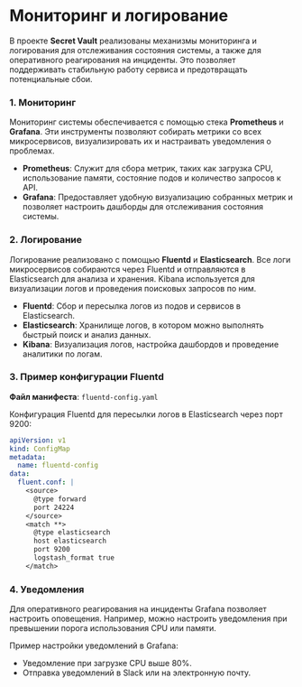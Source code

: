 # Мониторинг и логирование

В проекте **Secret Vault** реализованы механизмы мониторинга и логирования для отслеживания состояния системы, а также для оперативного реагирования на инциденты. Это позволяет поддерживать стабильную работу сервиса и предотвращать потенциальные сбои.

### 1. Мониторинг

Мониторинг системы обеспечивается с помощью стека **Prometheus** и **Grafana**. Эти инструменты позволяют собирать метрики со всех микросервисов, визуализировать их и настраивать уведомления о проблемах.

- **Prometheus**: Служит для сбора метрик, таких как загрузка CPU, использование памяти, состояние подов и количество запросов к API.
- **Grafana**: Предоставляет удобную визуализацию собранных метрик и позволяет настроить дашборды для отслеживания состояния системы.


### 2. Логирование

Логирование реализовано с помощью **Fluentd** и **Elasticsearch**. Все логи микросервисов собираются через Fluentd и отправляются в Elasticsearch для анализа и хранения. Kibana используется для визуализации логов и проведения поисковых запросов по ним.

- **Fluentd**: Сбор и пересылка логов из подов и сервисов в Elasticsearch.
- **Elasticsearch**: Хранилище логов, в котором можно выполнять быстрый поиск и анализ данных.
- **Kibana**: Визуализация логов, настройка дашбордов и проведение аналитики по логам.

### 3. Пример конфигурации Fluentd

**Файл манифеста**: `fluentd-config.yaml`

Конфигурация Fluentd для пересылки логов в Elasticsearch через порт 9200:

```yaml
apiVersion: v1
kind: ConfigMap
metadata:
  name: fluentd-config
data:
  fluent.conf: |
    <source>
      @type forward
      port 24224
    </source>
    <match **>
      @type elasticsearch
      host elasticsearch
      port 9200
      logstash_format true
    </match>
```

### 4. Уведомления

Для оперативного реагирования на инциденты Grafana позволяет настроить оповещения. Например, можно настроить уведомления при превышении порога использования CPU или памяти.

Пример настройки уведомлений в Grafana:
- Уведомление при загрузке CPU выше 80%.
- Отправка уведомлений в Slack или на электронную почту.
